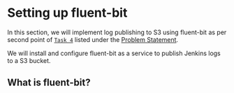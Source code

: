 # Setting up fluent-bit

In this section, we will implement log publishing to S3 using fluent-bit as per second point of [`Task 4`](../problem-statement/#task-4) listed under the [Problem Statement](../problem-statement).

We will install and configure fluent-bit as a service to publish Jenkins logs to a S3 bucket.

## What is fluent-bit?

